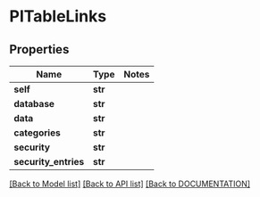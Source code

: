 # PITableLinks

## Properties
Name | Type | Notes
------------ | ------------- | -------------
**self** | **str**
**database** | **str**
**data** | **str**
**categories** | **str**
**security** | **str**
**security_entries** | **str**

[[Back to Model list]](../../DOCUMENTATION.md#documentation-for-models) [[Back to API list]](../../DOCUMENTATION.md#documentation-for-api-endpoints) [[Back to DOCUMENTATION]](../../DOCUMENTATION.md)
